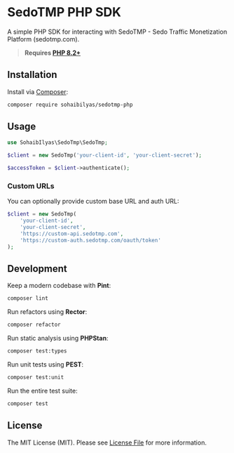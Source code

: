 # SedoTMP PHP SDK

A simple PHP SDK for interacting with SedoTMP - Sedo Traffic Monetization Platform (sedotmp.com).

> **Requires [PHP 8.2+](https://php.net/releases/)**

## Installation

Install via [Composer](https://getcomposer.org):

```bash
composer require sohaibilyas/sedotmp-php
```

## Usage

```php
use SohaibIlyas\SedoTmp\SedoTmp;

$client = new SedoTmp('your-client-id', 'your-client-secret');

$accessToken = $client->authenticate();
```

### Custom URLs

You can optionally provide custom base URL and auth URL:

```php
$client = new SedoTmp(
    'your-client-id',
    'your-client-secret',
    'https://custom-api.sedotmp.com',
    'https://custom-auth.sedotmp.com/oauth/token'
);
```

## Development

Keep a modern codebase with **Pint**:
```bash
composer lint
```

Run refactors using **Rector**:
```bash
composer refactor
```

Run static analysis using **PHPStan**:
```bash
composer test:types
```

Run unit tests using **PEST**:
```bash
composer test:unit
```

Run the entire test suite:
```bash
composer test
```

## License

The MIT License (MIT). Please see [License File](LICENSE.md) for more information.
